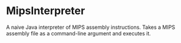 # MipsInterpreter
A naive Java interpreter of MIPS assembly instructions. Takes a MIPS assembly file as a command-line argument and executes it.
